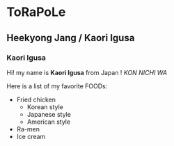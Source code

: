 # ToRaPoLe

## Heekyong Jang / Kaori Igusa

### Kaori Igusa


Hi! my name is **Kaori Igusa** from Japan ! *KON NICHI WA*

Here is a list of my favorite FOODs:

* Fried chicken
  * Korean style
  * Japanese style
  * American style
* Ra-men
* Ice cream
